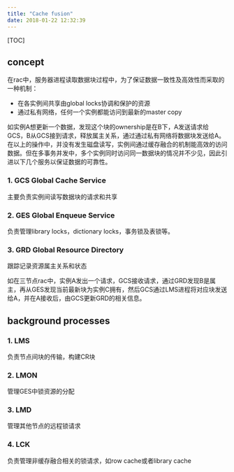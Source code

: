 ```yaml
---
title: "Cache fusion"
date: 2018-01-22 12:32:39
---
```


[TOC]
## concept
在rac中，服务器进程读取数据块过程中，为了保证数据一致性及高效性而采取的一种机制：
* 在各实例间共享由global locks协调和保护的资源
* 通过私有网络，任何一个实例都能访问到最新的master copy

如实例A想更新一个数据，发现这个块的ownership是在B下，A发送请求给GCS，B从GCS接到请求，释放属主关系，通过通过私有网络将数据块发送给A。
在以上的操作中，并没有发生磁盘读写，实例间通过缓存融合的机制能高效的访问数据。但在多事务并发中，多个实例同时访问同一数据块的情况并不少见，因此引进以下几个服务以保证数据的可靠性。

### 1. GCS Global Cache Service
主要负责实例间读写数据块的请求和共享

### 2. GES Global Enqueue Service
负责管理library locks，dictionary locks，事务锁及表锁等。

### 3. GRD Global Resource Directory
跟踪记录资源属主关系和状态

如在三节点rac中，实例A发出一个请求，GCS接收请求，通过GRD发现B是属主，再从GES发现当前最新块为实例C拥有，然后GCS通过LMS进程将对应块发送给A，并在A接收后，由GCS更新GRD的相关信息。

## background processes
### 1. LMS
负责节点间块的传输，构建CR块

### 2. LMON
管理GES中锁资源的分配

### 3. LMD
管理其他节点的远程锁请求

### 4. LCK
负责管理非缓存融合相关的锁请求，如row cache或者library cache

